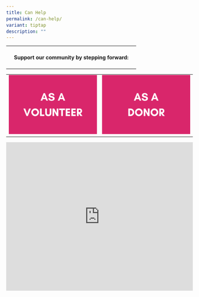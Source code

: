 ```yaml
---
title: Can Help
permalink: /can-help/
variant: tiptap
description: ""
---
```

<table style="minWidth: 75px">
<colgroup>
<col>
<col>
<col>
</colgroup>
<tbody>
<tr>
<td rowspan="1" colspan="1">
<p></p>
</td>
<td rowspan="1" colspan="1">
<h4><strong>Support our community by stepping forward:</strong></h4>
</td>
<td rowspan="1" colspan="1">
<p></p>
</td>
</tr>
</tbody>
</table>
<table style="minWidth: 50px">
<colgroup>
<col>
<col>
</colgroup>
<tbody>
<tr>
<td rowspan="1" colspan="1"><a class="isomer-image-wrapper" href="/volunteer"><img style="width: 100%" height="auto" width="100%" alt="" src="/images/AS_A_VOLUNTEER.png"></a>
</td>
<td rowspan="1" colspan="1"><a class="isomer-image-wrapper" href="/donate"><img style="width: 100%" height="auto" width="100%" alt="" src="/images/AS_A_DONOR.png"></a>
</td>
</tr>
</tbody>
</table>
<div class="iframe-wrapper">
<iframe height="400" width="100%" allowfullscreen="true" frameborder="0" src="https://docs.google.com/presentation/d/e/2PACX-1vSQC-UPNFym6rPz144zoQILREOSXSzvT6V8kgKCyytiiOgvkEVuIi_1mEFTIwZpojxp8GsB8x-EgKfl/embed?start=true&amp;loop=true&amp;delayms=3000"></iframe>
</div>
<p></p>